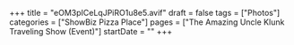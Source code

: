 +++
title = "eOM3pICeLqJPiRO1u8e5.avif"
draft = false
tags = ["Photos"]
categories = ["ShowBiz Pizza Place"]
pages = ["The Amazing Uncle Klunk Traveling Show (Event)"]
startDate = ""
+++
